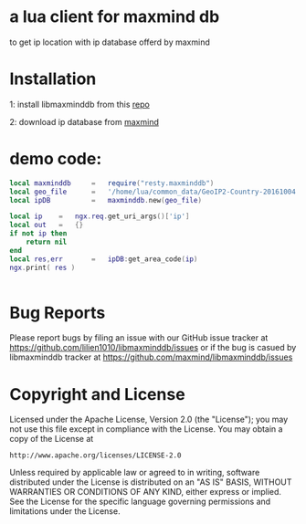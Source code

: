 

# a lua client for maxmind db

to get ip location with ip database offerd by maxmind

 
# Installation

1: install libmaxminddb from this [repo](https://github.com/maxmind/libmaxminddb)

2: download ip database from [maxmind](https://www.maxmind.com/en/geoip2-databases)

# demo code:

```lua
local maxminddb 	=	require("resty.maxminddb")
local geo_file 		=	'/home/lua/common_data/GeoIP2-Country-20161004.mmdb'
local ipDB			=	maxminddb.new(geo_file) 

local ip 	=	ngx.req.get_uri_args()['ip']
local out 	=	{}
if not ip then
	return nil
end
local res,err 		=	ipDB:get_area_code(ip)
ngx.print( res )
  
```
  

# Bug Reports

Please report bugs by filing an issue with our GitHub issue tracker at
https://github.com/lilien1010/libmaxminddb/issues
or if the bug is casued by libmaxminddb  tracker at
https://github.com/maxmind/libmaxminddb/issues

# Copyright and License

Licensed under the Apache License, Version 2.0 (the "License");
you may not use this file except in compliance with the License.
You may obtain a copy of the License at

    http://www.apache.org/licenses/LICENSE-2.0

Unless required by applicable law or agreed to in writing, software
distributed under the License is distributed on an "AS IS" BASIS,
WITHOUT WARRANTIES OR CONDITIONS OF ANY KIND, either express or implied.
See the License for the specific language governing permissions and
limitations under the License.
